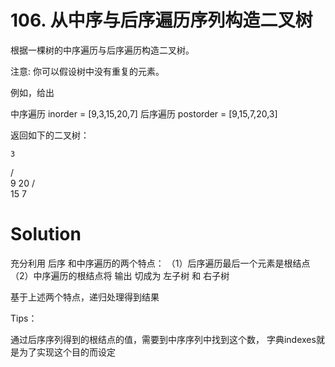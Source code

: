 #  106. 从中序与后序遍历序列构造二叉树

根据一棵树的中序遍历与后序遍历构造二叉树。

注意:
你可以假设树中没有重复的元素。

例如，给出

   中序遍历 inorder = [9,3,15,20,7]
   后序遍历 postorder = [9,15,7,20,3]

返回如下的二叉树：

    3
   / \
  9  20
    /  \
   15   7


# Solution

充分利用 后序 和中序遍历的两个特点：
（1）后序遍历最后一个元素是根结点
（2）中序遍历的根结点将 输出 切成为 左子树 和 右子树 

基于上述两个特点，递归处理得到结果

Tips：

通过后序序列得到的根结点的值，需要到中序序列中找到这个数，
字典indexes就是为了实现这个目的而设定

